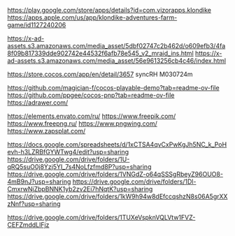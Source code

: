 https://play.google.com/store/apps/details?id=com.vizorapps.klondike
https://apps.apple.com/us/app/klondike-adventures-farm-game/id1127240206

https://x-ad-assets.s3.amazonaws.com/media_asset/5dbf02747c2b462d/o609efb3/4fa8f09b817339dde902742e44532f6afb78e545_v2_mraid_ins.html
https://x-ad-assets.s3.amazonaws.com/media_asset/56e9613256cb4c46/index.html

https://store.cocos.com/app/en/detail/3657
syncRH
M030724m

https://github.com/magician-f/cocos-playable-demo?tab=readme-ov-file
https://github.com/ppgee/cocos-pnp?tab=readme-ov-file
https://adrawer.com/

https://elements.envato.com/ru/
https://www.freepik.com/
https://www.freepng.ru/
https://www.pngwing.com/
https://www.zapsplat.com/


https://docs.google.com/spreadsheets/d/1xCTSA4qvCxPwKgJh5NC_k_PoHevh-h3LZRBfGYWTwg4/edit?usp=sharing
https://drive.google.com/drive/folders/1U-qRQ5suO0j8Yzj5YI_7s4NoLfzfmd8P?usp=sharing
https://drive.google.com/drive/folders/1VNGdZ-o64qSSSgRbeyZ96OUO8-4mB9nJ?usp=sharing
https://drive.google.com/drive/folders/1Dl-CmxrwNjZbpBNNK1yb2zv2Ei7hNqtK?usp=sharing
https://drive.google.com/drive/folders/1kW9h94w8dEfccqshzN8s06A5grXXzNnf?usp=sharing

https://drive.google.com/drive/folders/1TUXeVspknVQLVtw1FVZ-CEFZmddLlFjz
